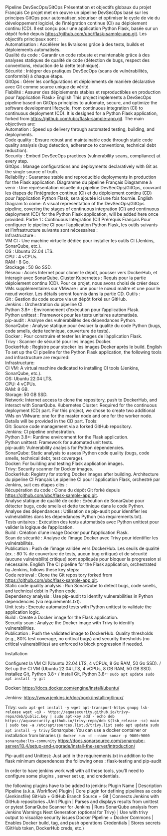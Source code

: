Pipeline DevSecOps/GitOps
Présentation et objectifs globaux du projet
Français
Ce projet met en œuvre un pipeline DevSecOps basé sur les principes GitOps pour automatiser, sécuriser et optimiser le cycle de vie du développement logiciel, de l’intégration continue (CI) au déploiement continu (CD). Il est conçu pour une application Python Flask, basée sur un dépôt forké depuis https://github.com/ubc/flask-sample-app.git. Les objectifs principaux sont :  
Automatisation : Accélérer les livraisons grâce à des tests, builds et déploiements automatisés.  
Qualité du code : Garantir un code robuste et maintenable grâce à des analyses statiques de qualité de code (détection de bugs, respect des conventions, réduction de la dette technique).  
Sécurité : Intégrer des pratiques DevSecOps (scans de vulnérabilités, conformité) à chaque étape.  
GitOps : Gérer les configurations et déploiements de manière déclarative avec Git comme source unique de vérité.  
Fiabilité : Assurer des déploiements stables et reproductibles en production pour l’application Flask>
English
This project implements a DevSecOps pipeline based on GitOps principles to automate, secure, and optimize the software development lifecycle, from continuous integration (CI) to continuous deployment (CD). It is designed for a Python Flask application, forked from https://github.com/ubc/flask-sample-app.git. The main objectives are:  
Automation : Speed up delivery through automated testing, building, and deployments.  
Code quality : Ensure robust and maintainable code through static code quality analysis (bug detection, adherence to conventions, technical debt reduction).  
Security : Embed DevSecOps practices (vulnerability scans, compliance) at every step.  
GitOps : Manage configurations and deployments declaratively with Git as the single source of truth.  
Reliability : Guarantee stable and reproducible deployments in production for the Flask application.
Diagramme du pipeline
Français
Diagramme à venir : Une représentation visuelle du pipeline DevSecOps/GitOps, couvrant les étapes de l’intégration continue (CI) et du déploiement continu (CD) pour l’application Python Flask, sera ajoutée ici une fois fournie.
English
Diagram to come: A visual representation of the DevSecOps/GitOps pipeline, covering the stages of continuous integration (CI) and continuous deployment (CD) for the Python Flask application, will be added here once provided.
Partie 1 : Continuous Integration (CI)
Prérequis
Français
Pour configurer le pipeline CI pour l’application Python Flask, les outils suivants et l’infrastructure suivante sont nécessaires :  
Infrastructure :  
VM CI : Une machine virtuelle dédiée pour installer les outils CI (Jenkins, SonarQube, etc.).  
OS : Ubuntu 22.04 LTS.  
CPU : 4 vCPUs.  
RAM : 8 Go.  
Stockage : 50 Go SSD.  
Réseau : Accès Internet pour cloner le dépôt, pousser vers DockerHub, et interagir avec SonarQube.
Cluster Kubernetes : Requis pour la partie déploiement continu (CD). Pour ce projet, nous avons choisi de créer deux VMs supplémentaires sur VMware : une pour le nœud maître et une pour le nœud worker. Les détails seront fournis dans la partie CD.
Outils :  
Git : Gestion du code source via un dépôt forké sur GitHub.  
Jenkins : Orchestration du pipeline CI.  
Python 3.8+ : Environnement d’exécution pour l’application Flask.  
Python unittest : Framework pour les tests unitaires automatisés.  
pip-audit : Analyse des vulnérabilités des dépendances Python.  
SonarQube : Analyse statique pour évaluer la qualité du code Python (bugs, code smells, dette technique, couverture de tests).  
Docker : Pour construire et tester les images de l’application Flask.  
Trivy : Scanner de sécurité pour les images Docker.  
DockerHub : Registre pour stocker les images Docker après le build.
English
To set up the CI pipeline for the Python Flask application, the following tools and infrastructure are required:  
Infrastructure:  
CI VM: A virtual machine dedicated to installing CI tools (Jenkins, SonarQube, etc.).  
OS: Ubuntu 22.04 LTS.  
CPU: 4 vCPUs.  
RAM: 8 GB.  
Storage: 50 GB SSD.  
Network: Internet access to clone the repository, push to DockerHub, and interact with SonarQube.
Kubernetes Cluster: Required for the continuous deployment (CD) part. For this project, we chose to create two additional VMs on VMware: one for the master node and one for the worker node. Details will be provided in the CD part.
Tools:  
Git: Source code management via a forked GitHub repository.  
Jenkins: CI pipeline orchestration.  
Python 3.8+: Runtime environment for the Flask application.  
Python unittest: Framework for automated unit tests.  
pip-audit: Vulnerability analysis for Python dependencies.  
SonarQube: Static analysis to assess Python code quality (bugs, code smells, technical debt, test coverage).  
Docker: For building and testing Flask application images.  
Trivy: Security scanner for Docker images.  
DockerHub: Registry for storing Docker images after building.
Architecture du pipeline CI
Français
Le pipeline CI pour l’application Flask, orchestré par Jenkins, suit ces étapes clés :  
Récupération du code : Clone du dépôt Git forké depuis https://github.com/ubc/flask-sample-app.git.  
Analyse statique de qualité de code : Exécution de SonarQube pour détecter bugs, code smells et dette technique dans le code Python.  
Analyse des dépendances : Utilisation de pip-audit pour identifier les vulnérabilités dans les dépendances Python (via requirements.txt).  
Tests unitaires : Exécution des tests automatisés avec Python unittest pour valider la logique de l’application.  
Build : Création d’une image Docker pour l’application Flask.  
Scan de sécurité : Analyse de l’image Docker avec Trivy pour identifier les vulnérabilités.  
Publication : Push de l’image validée vers DockerHub.
Les seuils de qualité (ex. : 80 % de couverture de tests, aucun bug critique) et de sécurité (aucune vulnérabilité critique) sont appliqués pour bloquer la progression si nécessaire.
English
The CI pipeline for the Flask application, orchestrated by Jenkins, follows these key steps:  
Code retrieval : Clone the Git repository forked from https://github.com/ubc/flask-sample-app.git.  
Static code quality analysis : Run SonarQube to detect bugs, code smells, and technical debt in Python code.  
Dependency analysis : Use pip-audit to identify vulnerabilities in Python dependencies (via requirements.txt).  
Unit tests : Execute automated tests with Python unittest to validate the application logic.  
Build : Create a Docker image for the Flask application.  
Security scan : Analyze the Docker image with Trivy to identify vulnerabilities.  
Publication : Push the validated image to DockerHub.
Quality thresholds (e.g., 80% test coverage, no critical bugs) and security thresholds (no critical vulnerabilities) are enforced to block progression if needed.

Installation

Configurez la VM CI (Ubuntu 22.04 LTS, 4 vCPUs, 8 Go RAM, 50 Go SSD). / Set up the CI VM (Ubuntu 22.04 LTS, 4 vCPUs, 8 GB RAM, 50 GB SSD).
Installez Git, Python 3.8+ / Install Git, Python 3.8+:
``
sudo apt update
sudo apt install -y git 
``

Docker:
https://docs.docker.com/engine/install/ubuntu/


Jenkins:
https://www.jenkins.io/doc/book/installing/linux/

Trivy:
``
sudo apt-get install -y wget apt-transport-https gnupg lsb-release
wget -qO - https://aquasecurity.github.io/trivy-repo/deb/public.key | sudo apt-key add -
echo deb https://aquasecurity.github.io/trivy-repo/deb $(lsb_release -sc) main | sudo tee -a /etc/apt/sources.list.d/trivy.list
sudo apt update
sudo apt install -y trivy
``
Sonarqube:
You can use a docker container or installation from binaries ():
``
docker run -d --name sonar -p 9000:9000 sonarqube:lts-community
``
https://docs.sonarsource.com/sonarqube-server/10.4/setup-and-upgrade/install-the-server/introduction/

Pip-audit and Unittest:
Just add in the requirements.txt in addition to the flask minimum dependences the following ones : flask-testing and pip-audit


In order to have jenkins work well with all these tools, you'll need to configure some plugins , server set up, and credentials.

the following plugins have to be added to jenkins: 
Plugin Name | Description
Pipeline (a.k.a. Workflow) Plugin | Core plugin for defining pipelines as code (Jenkinsfile)
GitHub + GitHub Branch Source + Git | Connects Jenkins with GitHub repositories
JUnit Plugin | Parses and displays results from unittest or pytest
SonarQube Scanner for Jenkins | Runs SonarQube analysis from Jenkins
Warnings Next Generation (optional for Trivy) | Use with trivy output to visualize security issues
Docker Pipeline + Docker Commons | Enables Docker build, tag, and push operations
Credentials | Stores secrets (GitHub token, DockerHub creds, etc.)







